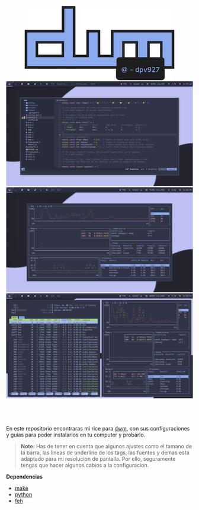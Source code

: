 <div align="center"> 
  <img src="src/resources/logo.png" height='200'>
</div>

<img src="src/resources/scr1.png">
<img src="src/resources/scr2.png">
<img src="src/resources/scr3.png">

<h1>
  <a href="#--------">
    <img alt="" align="right" src="https://img.shields.io/github/stars/dpv927/dwm?color=0C0E0F&labelColor=0C0E0F&style=for-the-badge"/>
  </a>
  <a href="#--------">
    <img alt="" align="left" src="https://badges.pufler.dev/visits/dpv927/dwm?style=flat-square&label=&color=0C0E0F&logo=github&logoColor=white&labelColor=0C0E0F"/>
  </a>
</h1>
<br>

En este repositorio encontraras mi rice para <a href="https://dwm.suckless.org/">dwm</a>, con sus configuraciones y guias para poder instalarlos en tu computer y probarlo. 

> **Note:**
> Has de tener en cuenta que algunos ajustes como el tamano de la barra, las lineas de underline de los tags, las fuentes y demas esta adaptado para mi resolucion de pantalla. Por ello, seguramente tengas que hacer algunos cabios a la configuracion.

**Dependencias**
- <a href="https://archlinux.org/packages/core/x86_64/make/">make</a>
- <a href="https://wiki.archlinux.org/title/python">python</a>
- <a href="https://wiki.archlinux.org/title/feh">feh</a>

